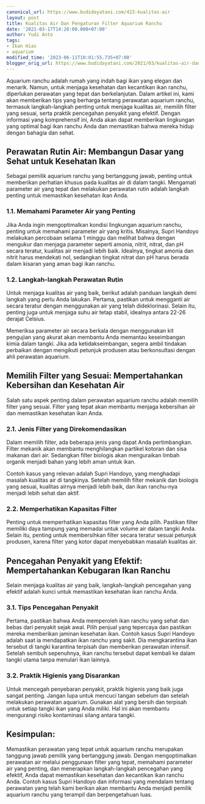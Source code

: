 ```yaml
---
canonical_url: https://www.budidayatani.com/423-kualitas-air
layout: post
title: Kualitas Air Dan Pengaturan Filter Aquarium Ranchu
date: '2021-03-17T14:20:00.000+07:00'
author: Yudi Anto
tags:
- Ikan Hias
- aquarium
modified_time: '2023-06-11T10:01:55.735+07:00'
blogger_orig_url: https://www.budidayatani.com/2021/03/kualitas-air-dan-pengaturan-filter.html
---
```


<p>Aquarium ranchu adalah rumah yang indah bagi ikan yang elegan dan menarik. Namun, untuk menjaga kesehatan dan kecantikan ikan ranchu, diperlukan perawatan yang tepat dan berkelanjutan. Dalam artikel ini, kami akan memberikan tips yang berharga tentang perawatan aquarium ranchu, termasuk langkah-langkah penting untuk menjaga kualitas air, memilih filter yang sesuai, serta praktik pencegahan penyakit yang efektif. Dengan informasi yang komprehensif ini, Anda akan dapat memberikan lingkungan yang optimal bagi ikan ranchu Anda dan memastikan bahwa mereka hidup dengan bahagia dan sehat.</p><h2>Perawatan Rutin Air: Membangun Dasar yang Sehat untuk Kesehatan Ikan</h2><p>Sebagai pemilik aquarium ranchu yang bertanggung jawab, penting untuk memberikan perhatian khusus pada kualitas air di dalam tangki. Mengamati parameter air yang tepat dan melakukan perawatan rutin adalah langkah penting untuk memastikan kesehatan ikan Anda.</p><h3>1.1. Memahami Parameter Air yang Penting</h3><p>Jika Anda ingin mengoptimalkan kondisi lingkungan aquarium ranchu, penting untuk memahami parameter air yang kritis. Misalnya, Supri Handoyo melakukan percobaan selama 1 minggu dan melihat bahwa dengan mengukur dan menjaga parameter seperti amonia, nitrit, nitrat, dan pH secara teratur, kualitas air menjadi lebih baik. Idealnya, tingkat amonia dan nitrit harus mendekati nol, sedangkan tingkat nitrat dan pH harus berada dalam kisaran yang aman bagi ikan ranchu.</p><h3>1.2. Langkah-langkah Perawatan Rutin</h3><p>Untuk menjaga kualitas air yang baik, berikut adalah panduan langkah demi langkah yang perlu Anda lakukan. Pertama, pastikan untuk mengganti air secara teratur dengan menggunakan air yang telah dideklorinasi. Selain itu, penting juga untuk menjaga suhu air tetap stabil, idealnya antara 22-26 derajat Celsius.</p><p>Memeriksa parameter air secara berkala dengan menggunakan kit pengujian yang akurat akan membantu Anda memantau keseimbangan kimia dalam tangki. Jika ada ketidakseimbangan, segera ambil tindakan perbaikan dengan mengikuti petunjuk produsen atau berkonsultasi dengan ahli perawatan aquarium.</p><h2>Memilih Filter yang Sesuai: Mempertahankan Kebersihan dan Kesehatan Air</h2><p>Salah satu aspek penting dalam perawatan aquarium ranchu adalah memilih filter yang sesuai. Filter yang tepat akan membantu menjaga kebersihan air dan memastikan kesehatan ikan Anda.</p><h3>2.1. Jenis Filter yang Direkomendasikan</h3><p>Dalam memilih filter, ada beberapa jenis yang dapat Anda pertimbangkan. Filter mekanik akan membantu menghilangkan partikel kotoran dan sisa makanan dari air. Sedangkan filter biologis akan menguraikan limbah organik menjadi bahan yang lebih aman untuk ikan.</p><p>Contoh kasus yang relevan adalah Supri Handoyo, yang menghadapi masalah kualitas air di tangkinya. Setelah memilih filter mekanik dan biologis yang sesuai, kualitas airnya menjadi lebih baik, dan ikan ranchu-nya menjadi lebih sehat dan aktif.</p><h3>2.2. Memperhatikan Kapasitas Filter</h3><p>Penting untuk memperhatikan kapasitas filter yang Anda pilih. Pastikan filter memiliki daya tampung yang memadai untuk volume air dalam tangki Anda. Selain itu, penting untuk membersihkan filter secara teratur sesuai petunjuk produsen, karena filter yang kotor dapat menyebabkan masalah kualitas air.</p><h2>Pencegahan Penyakit yang Efektif: Mempertahankan Kebugaran Ikan Ranchu</h2><p>Selain menjaga kualitas air yang baik, langkah-langkah pencegahan yang efektif adalah kunci untuk memastikan kesehatan ikan ranchu Anda.</p><h3>3.1. Tips Pencegahan Penyakit</h3><p>Pertama, pastikan bahwa Anda memperoleh ikan ranchu yang sehat dan bebas dari penyakit sejak awal. Pilih penjual yang tepercaya dan pastikan mereka memberikan jaminan kesehatan ikan. Contoh kasus Supri Handoyo adalah saat ia mendapatkan ikan ranchu yang sakit. Dia mengkarantina ikan tersebut di tangki karantina terpisah dan memberikan perawatan intensif. Setelah sembuh sepenuhnya, ikan ranchu tersebut dapat kembali ke dalam tangki utama tanpa menulari ikan lainnya.</p><h3>3.2. Praktik Higienis yang Disarankan</h3><p>Untuk mencegah penyebaran penyakit, praktik higienis yang baik juga sangat penting. Jangan lupa untuk mencuci tangan sebelum dan setelah melakukan perawatan aquarium. Gunakan alat yang bersih dan terpisah untuk setiap tangki ikan yang Anda miliki. Hal ini akan membantu mengurangi risiko kontaminasi silang antara tangki.</p><h2>Kesimpulan:</h2><p>Memastikan perawatan yang tepat untuk aquarium ranchu merupakan tanggung jawab pemilik yang bertanggung jawab. Dengan mengoptimalkan perawatan air melalui penggunaan filter yang tepat, memahami parameter air yang penting, dan menerapkan langkah-langkah pencegahan yang efektif, Anda dapat memastikan kesehatan dan kecantikan ikan ranchu Anda. Contoh kasus Supri Handoyo dan informasi yang mendalam tentang perawatan yang telah kami berikan akan membantu Anda menjadi pemilik aquarium ranchu yang terampil dan berpengetahuan luas.</p><p>&nbsp;</p>